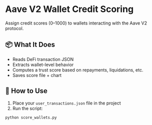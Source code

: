 # Aave V2 Wallet Credit Scoring

Assign credit scores (0–1000) to wallets interacting with the Aave V2 protocol.

## 📦 What It Does

- Reads DeFi transaction JSON
- Extracts wallet-level behavior
- Computes a trust score based on repayments, liquidations, etc.
- Saves score file + chart

## 🚀 How to Use

1. Place your `user_transactions.json` file in the project
2. Run the script:
```bash
python score_wallets.py
